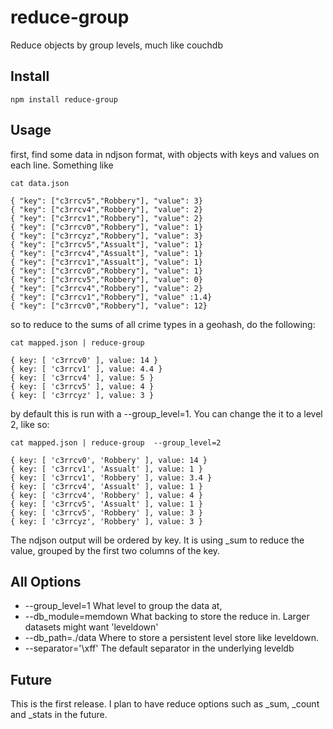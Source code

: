 reduce-group
===================

Reduce objects by group levels, much like couchdb

Install
-------

    npm install reduce-group

Usage
-----

first, find some data in ndjson format, with objects with keys and values on each line. Something like


```
cat data.json

{ "key": ["c3rrcv5","Robbery"], "value": 3}
{ "key": ["c3rrcv4","Robbery"], "value": 2}
{ "key": ["c3rrcv1","Robbery"], "value": 2}
{ "key": ["c3rrcv0","Robbery"], "value": 1}
{ "key": ["c3rrcyz","Robbery"], "value": 3}
{ "key": ["c3rrcv5","Assualt"], "value": 1}
{ "key": ["c3rrcv4","Assualt"], "value": 1}
{ "key": ["c3rrcv1","Assualt"], "value": 1}
{ "key": ["c3rrcv0","Robbery"], "value": 1}
{ "key": ["c3rrcv5","Robbery"], "value": 0}
{ "key": ["c3rrcv4","Robbery"], "value": 2}
{ "key": ["c3rrcv1","Robbery"], "value" :1.4}
{ "key": ["c3rrcv0","Robbery"], "value": 12}

```


so to reduce to the sums of all crime types in a geohash, do the following:

```
cat mapped.json | reduce-group

{ key: [ 'c3rrcv0' ], value: 14 }
{ key: [ 'c3rrcv1' ], value: 4.4 }
{ key: [ 'c3rrcv4' ], value: 5 }
{ key: [ 'c3rrcv5' ], value: 4 }
{ key: [ 'c3rrcyz' ], value: 3 }
```

by default this is run with a --group_level=1. You can change the it to a level 2, like so:


```
cat mapped.json | reduce-group  --group_level=2

{ key: [ 'c3rrcv0', 'Robbery' ], value: 14 }
{ key: [ 'c3rrcv1', 'Assualt' ], value: 1 }
{ key: [ 'c3rrcv1', 'Robbery' ], value: 3.4 }
{ key: [ 'c3rrcv4', 'Assualt' ], value: 1 }
{ key: [ 'c3rrcv4', 'Robbery' ], value: 4 }
{ key: [ 'c3rrcv5', 'Assualt' ], value: 1 }
{ key: [ 'c3rrcv5', 'Robbery' ], value: 3 }
{ key: [ 'c3rrcyz', 'Robbery' ], value: 3 }
```

The ndjson output will be ordered by key. It is using _sum to reduce the value, grouped by the first two columns of the key.

All Options
-----------

 - --group_level=1  What level to group the data at,
 - --db_module=memdown What backing to store the reduce in. Larger datasets might want 'leveldown'
 - --db_path=./data Where to store a persistent level store like leveldown.
 - --separator='\xff' The default separator in the underlying leveldb



Future
------

This is the first release. I plan to have reduce options such as _sum, _count and _stats in the future.





